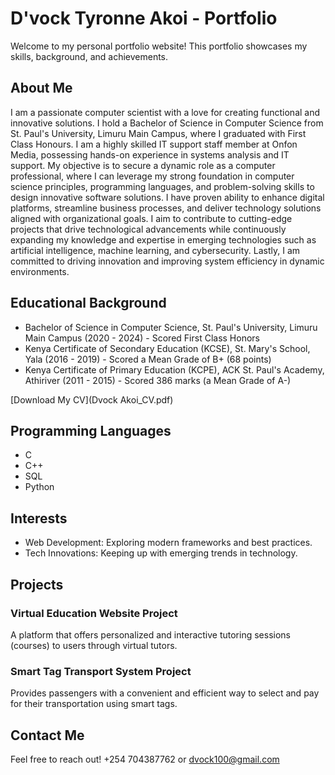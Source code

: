 # D'vock Tyronne Akoi - Portfolio

Welcome to my personal portfolio website! This portfolio showcases my skills, background, and achievements.

## About Me

I am a passionate computer scientist with a love for creating functional and innovative solutions. I hold a Bachelor of Science in Computer Science from St. Paul's University, Limuru Main Campus, where I graduated with First Class Honours. I am a highly skilled IT support staff member at Onfon Media, possessing hands-on experience in systems analysis and IT support. 
My objective is to secure a dynamic role as a computer professional, where I can leverage my strong foundation in computer science principles, programming languages, and problem-solving skills to design innovative software solutions.  I have proven ability to enhance digital platforms, streamline business processes, and deliver technology solutions aligned with organizational goals. I aim to contribute to cutting-edge projects that drive technological advancements while continuously expanding my knowledge and expertise in emerging technologies such as artificial intelligence, machine learning, and cybersecurity. Lastly, I am committed to driving innovation and improving system efficiency in dynamic environments.

## Educational Background

- Bachelor of Science in Computer Science, St. Paul's University, Limuru Main Campus (2020 - 2024) - Scored First Class Honors
- Kenya Certificate of Secondary Education (KCSE), St. Mary's School, Yala (2016 - 2019) - Scored a Mean Grade of B+ (68 points)
- Kenya Certificate of Primary Education (KCPE), ACK St. Paul's Academy, Athiriver (2011 - 2015) - Scored 386 marks (a Mean Grade of A-)

[Download My CV](Dvock Akoi_CV.pdf)

## Programming Languages

- C
- C++
- SQL
- Python

## Interests

- Web Development: Exploring modern frameworks and best practices.
- Tech Innovations: Keeping up with emerging trends in technology.

## Projects

### Virtual Education Website Project

A platform that offers personalized and interactive tutoring sessions (courses) to users through virtual tutors.

### Smart Tag Transport System Project

Provides passengers with a convenient and efficient way to select and pay for their transportation using smart tags.

## Contact Me

Feel free to reach out! +254 704387762 or dvock100@gmail.com
